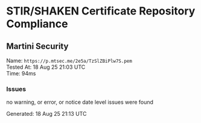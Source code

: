 # STIR/SHAKEN Certificate Repository Compliance

## Martini Security

Name: `https://p.mtsec.me/2e5a/TzSlZBiPlw7S.pem`\
Tested At: 18 Aug 25 21:03 UTC\
Time: 94ms

### Issues

no warning, or error, or notice date level issues were found

Generated: 18 Aug 25 21:13 UTC